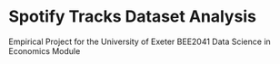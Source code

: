 # Spotify Tracks Dataset Analysis

Empirical Project for the University of Exeter BEE2041 Data Science in Economics Module
